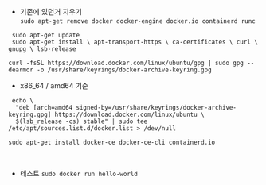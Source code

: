 * 기존에 있던거 지우기<br>
`sudo apt-get remove docker docker-engine docker.io containerd runc`

` sudo apt-get update`<br>
` sudo apt-get install \
    apt-transport-https \
    ca-certificates \
    curl \
    gnupg \
    lsb-release`
    
`curl -fsSL https://download.docker.com/linux/ubuntu/gpg | sudo gpg --dearmor -o /usr/share/keyrings/docker-archive-keyring.gpg`

* x86_64 / amd64 기준<br>
```
 echo \
  "deb [arch=amd64 signed-by=/usr/share/keyrings/docker-archive-keyring.gpg] https://download.docker.com/linux/ubuntu \
  $(lsb_release -cs) stable" | sudo tee /etc/apt/sources.list.d/docker.list > /dev/null
```

`sudo apt-get install docker-ce docker-ce-cli containerd.io`

<br>

* 테스트
`sudo docker run hello-world`
